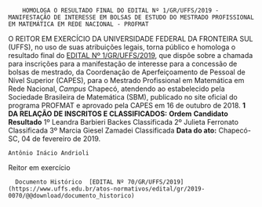         HOMOLOGA O RESULTADO FINAL DO EDITAL Nº 1/GR/UFFS/2019 - MANIFESTAÇÃO DE INTERESSE EM BOLSAS DE ESTUDO DO MESTRADO PROFISSIONAL EM MATEMÁTICA EM REDE NACIONAL - PROFMAT  

 O REITOR EM EXERCÍCIO DA UNIVERSIDADE FEDERAL DA FRONTEIRA SUL (UFFS), no uso de suas atribuições legais, torna público e homologa o resultado final do [EDITAL Nº 1/GR/UFFS/2019](https://www.uffs.edu.br/atos-normativos/edital/gr/2019-0001), que dispõe sobre a chamada para inscrições para a manifestação de interesse para a concessão de bolsas de mestrado, da Coordenação de Aperfeiçoamento de Pessoal de Nível Superior (CAPES), para o Mestrado Profissional em Matemática em Rede Nacional, *Campus*  Chapecó, atendendo ao estabelecido pela Sociedade Brasileira de Matemática (SBM), publicado no site oficial do programa PROFMAT e aprovado pela CAPES em 16 de outubro de 2018.  **1 DA RELAÇÃO DE INSCRITOS E CLASSIFICADOS:**      **Ordem**   **Candidato**   **Resultado**     1º   Leandra Barbieri Backes   Classificada     2º   Julieta Ferronato   Classificada     3º   Marcia Giesel Zamadei   Classificada          **Data do ato:** Chapecó-SC, 04 de fevereiro de 2019.   
 

    Antônio Inácio Andrioli   
 Reitor em exercício 

      Documento Histórico  [EDITAL Nº 70/GR/UFFS/2019](https://www.uffs.edu.br/atos-normativos/edital/gr/2019-0070/@@download/documento_historico)     
      
